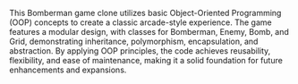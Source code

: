 This Bomberman game clone utilizes basic Object-Oriented Programming (OOP) concepts to create a classic arcade-style experience.
The game features a modular design, with classes for Bomberman, Enemy, Bomb, and Grid, demonstrating inheritance, polymorphism, encapsulation, and abstraction.
By applying OOP principles, the code achieves reusability, flexibility, and ease of maintenance, making it a solid foundation for future enhancements and expansions.
